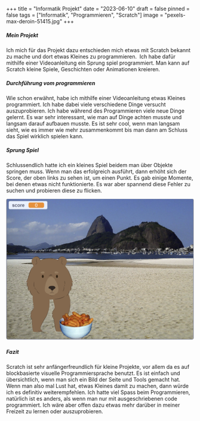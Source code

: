+++
title = "Informatik Projekt"
date = "2023-06-10"
draft = false
pinned = false
tags = ["Informatik", "Programmieren", "Scratch"]
image = "pexels-max-deroin-51415.jpg"
+++
##### Mein Projekt

Ich mich für das Projekt dazu entschieden mich etwas mit Scratch bekannt zu mache und dort etwas Kleines zu programmieren.  Ich habe dafür mithilfe einer Videoanleitung ein Sprung spiel programmiert. Man kann auf Scratch kleine Spiele, Geschichten oder Animationen kreieren.

##### Durchführung vom programmieren 

Wie schon erwähnt, habe ich mithilfe einer Videoanleitung etwas Kleines programmiert. Ich habe dabei viele verschiedene Dinge versucht auszuprobieren. Ich habe während des Programmieren viele neue Dinge gelernt. Es war sehr interessant, wie man auf Dinge achten musste und langsam darauf aufbauen musste. Es ist sehr cool, wenn man langsam sieht, wie es immer wie mehr zusammenkommt bis man dann am Schluss das Spiel wirklich spielen kann.

##### **Sprung Spiel**

Schlussendlich hatte ich ein kleines Spiel beidem man über Objekte springen muss. Wenn man das erfolgreich ausführt, dann erhöht sich der Score, der oben links zu sehen ist, um einen Punkt. Es gab einige Momente, bei denen etwas nicht funktionierte. Es war aber spannend diese Fehler zu suchen und probieren diese zu flicken.

![](screenshot-2023-06-08-111418.png)



##### Fazit

Scratch ist sehr anfängerfreundlich für kleine Projekte, vor allem da es auf blockbasierte visuelle Programmiersprache benutzt. Es ist einfach und übersichtlich, wenn man sich ein Bild der Seite und Tools gemacht hat. Wenn man also mal Lust hat, etwas Kleines damit zu machen, dann würde ich es definitiv weiterempfehlen. Ich hatte viel Spass beim Programmieren, natürlich ist es anders, als wenn man nur mit ausgeschriebenen code programmiert. Ich wäre aber offen dazu etwas mehr darüber in meiner Freizeit zu lernen oder auszuprobieren.